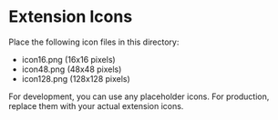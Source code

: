 # Extension Icons

Place the following icon files in this directory:
- icon16.png (16x16 pixels)
- icon48.png (48x48 pixels)
- icon128.png (128x128 pixels)

For development, you can use any placeholder icons. For production, replace them with your actual extension icons. 